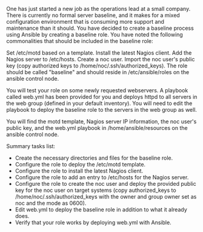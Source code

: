 One has just started a new job as the operations lead at a small company. There is currently no formal server baseline, and it makes for a mixed configuration environment that is consuming more support and maintenance than it should. You have decided to create a baseline process using Ansible by creating a baseline role. You have noted the following commonalities that should be included in the baseline role:

Set /etc/motd based on a template.
Install the latest Nagios client.
Add the Nagios server to /etc/hosts.
Create a noc user.
Import the noc user's public key (copy authorized keys to /home/noc/.ssh/authorized_keys).
The role should be called "baseline" and should reside in /etc/ansible/roles on the ansible control node.

You will test your role on some newly requested webservers. A playbook called web.yml has been provided for you and deploys httpd to all servers in the web group (defined in your default inventory). You will need to edit the playbook to deploy the baseline role to the servers in the web group as well.

You will find the motd template, Nagios server IP information, the noc user's public key, and the web.yml playbook in /home/ansible/resources on the ansible control node.

Summary tasks list:

* Create the necessary directories and files for the baseline role.
* Configure the role to deploy the /etc/motd template.
* Configure the role to install the latest Nagios client.
* Configure the role to add an entry to /etc/hosts for the Nagios server.
* Configure the role to create the noc user and deploy the provided public key for the noc user on target systems (copy authorized_keys to /home/noc/.ssh/authorized_keys with the owner and group owner set as noc and the mode as 0600).
* Edit web.yml to deploy the baseline role in addition to what it already does.
* Verify that your role works by deploying web.yml with Ansible.
